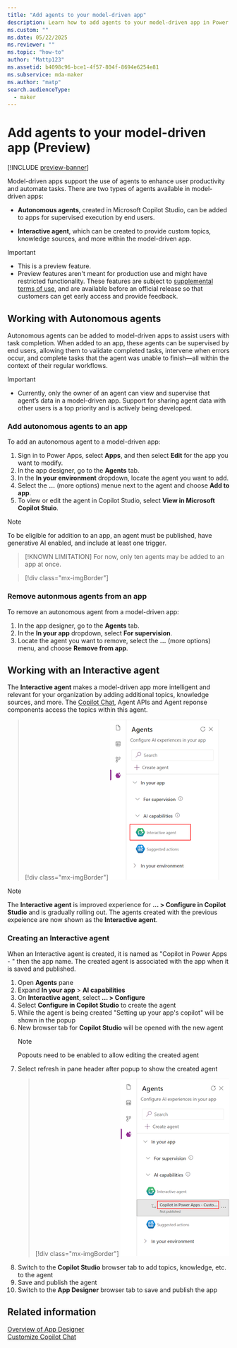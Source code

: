 ```yaml
---
title: "Add agents to your model-driven app" 
description: Learn how to add agents to your model-driven app in Power Apps.
ms.custom: ""
ms.date: 05/22/2025
ms.reviewer: ""
ms.topic: "how-to"
author: "Mattp123"
ms.assetid: b4098c96-bce1-4f57-804f-8694e6254e81
ms.subservice: mda-maker
ms.author: "matp"
search.audienceType: 
  - maker
---
```

# Add agents to your model-driven app (Preview)

[!INCLUDE [preview-banner](~/../shared-content/shared/preview-includes/preview-banner.md)]

Model-driven apps support the use of agents to enhance user productivity and automate tasks. There are two types of agents available in model-driven apps: 

- **Autonomous agents**, created in Microsoft Copilot Studio, can be added to apps for supervised execution by end users.

- **Interactive agent**, which can be created to provide custom topics, knowledge sources, and more within the model-driven app.

> [!IMPORTANT]
>
> - This is a preview feature.
> - Preview features aren't meant for production use and might have restricted functionality. These features are subject to [supplemental terms of use](https://go.microsoft.com/fwlink/?linkid=2216214), and are available before an official release so that customers can get early access and provide feedback.

## Working with Autonomous agents
Autonomous agents can be added to model-driven apps to assist users with task completion. When added to an app, these agents can be supervised by end users, allowing them to validate completed tasks, intervene when errors occur, and complete tasks that the agent was unable to finish—all within the context of their regular workflows. 

> [!IMPORTANT]
>
> - Currently, only the owner of an agent can view and supervise that agent’s data in a model-driven app. Support for sharing agent data with other users is a top priority and is actively being developed.

### Add autonomous agents to an app
To add an autonomous agent to a model-driven app:
1. Sign in to Power Apps, select **Apps**, and then select **Edit** for the app you want to modify.
1. In the app designer, go to the **Agents** tab.
1. In the **In your environment** dropdown, locate the agent you want to add.
1. Select the **...** (more options) menue next to the agent and choose **Add to app**.
1. To view or edit the agent in Copilot Studio, select **View in Microsoft Copilot Stuio**.

> [!NOTE]
> To be eligible for addition to an app, an agent must be published, have generative AI enabled, and include at least one trigger.

> [!KNOWN LIMITATION]
> For now, only ten agents may be added to an app at once.

> [!div class="mx-imgBorder"] 
> ![]()

### Remove autonmous agents from an app
To remove an autonomous agent from a model-driven app: 
1. In the app designer, go to the **Agents** tab.
1. In the **In your app** dropdown, select **For supervision**.
1. Locate the agent you want to remove, select the **...** (more options) menu, and choose **Remove from app**.

## Working with an Interactive agent

The **Interactive agent** makes a model-driven app more intelligent and relevant for your organization by adding additional topics, knowledge sources, and more. The [Copilot Chat](add-ai-copilot.md), Agent APIs and Agent reponse components access the topics within this agent.

> [!div class="mx-imgBorder"] 
> ![App Designer Agents pane Interactive agent](media/add-agents-to-app/app-designer-interactive-agent.png "App Designer Agents pane Interactive agent")

> [!NOTE]
> The **Interactive agent** is improved experience for **... > Configure in Copilot Studio** and is gradually rolling out. The agents created with the previous expeience are now shown as the **Interactive agent**.

### Creating an Interactive agent

When an Interactive agent is created, it is named as "Copilot in Power Apps - " then the app name. The created agent is associated with the app when it is saved and published.

1. Open **Agents** pane
1. Expand **In your app** > **AI capabilities**
1. On **Interactive agent**, select **... > Configure**
1. Select **Configure in Copilot Studio** to create the agent
1. While the agent is being created "Setting up your app's copilot" will be shown in the popup
1. New browser tab for **Copilot Studio** will be opened with the new agent
   > [!NOTE]
   > Popouts need to be enabled to allow editing the created agent
1. Select refresh in pane header after popup to show the created agent
   > [!div class="mx-imgBorder"] 
   > ![Interactive agent with created agent](media/add-agents-to-app/app-designer-interactive-agent-created.png "Interactive agent with created agent")
1. Switch to the **Copilot Studio** browser tab to add topics, knowledge, etc. to the agent
1. Save and publish the agent
1. Switch to the **App Designer** browser tab to save and publish the app

## Related information

[Overview of App Designer](app-designer-overview.md)<br/>
[Customize Copilot Chat](customize-copilot-chat.md)
